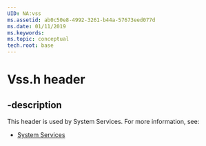 ```yaml
---
UID: NA:vss
ms.assetid: ab0c50e8-4992-3261-b44a-57673eed077d
ms.date: 01/11/2019
ms.keywords: 
ms.topic: conceptual
tech.root: base
---
```


# Vss.h header


## -description


This header is used by System Services. For more information, see:

- [System Services](../_base/index.md)

